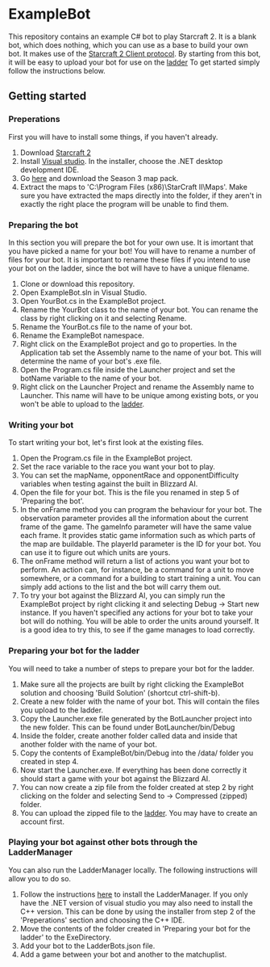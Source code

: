 # ExampleBot
This repository contains an example C# bot to play Starcraft 2. It is a blank bot, which does nothing, which you can use as a base to build your own bot. It makes use of the [Starcraft 2 Client protocol](https://github.com/Blizzard/s2client-proto). By starting from this bot, it will be easy to upload your bot for use on the [ladder](http://sc2ai.net) To get started simply follow the instructions below.

## Getting started
### Preperations
First you will have to install some things, if you haven't already.
1. Download [Starcraft 2](https://starcraft2.com/)
2. Install [Visual studio](https://www.visualstudio.com/downloads/). In the installer, choose the .NET desktop development IDE.
3. Go [here](https://github.com/Blizzard/s2client-proto#downloads) and download the Season 3 map pack.
4. Extract the maps to 'C:\Program Files (x86)\StarCraft II\Maps\'. Make sure you have extracted the maps directly into the folder, if they aren't in exactly the right place the program will be unable to find them.

### Preparing the bot
In this section you will prepare the bot for your own use. It is imortant that you have picked a name for your bot! You will have to rename a number of files for your bot. It is important to rename these files if you intend to use your bot on the ladder, since the bot will have to have a unique filename.

1. Clone or download this repository.
2. Open ExampleBot.sln in Visual Studio.
3. Open YourBot.cs in the ExampleBot project.
4. Rename the YourBot class to the name of your bot. You can rename the class by right clicking on it and selecting Rename.
5. Rename the YourBot.cs file to the name of your bot.
6. Rename the ExampleBot namespace.
7. Right click on the ExampleBot project and go to properties. In the Application tab set the Assembly name to the name of your bot. This will determine the name of your bot's .exe file.
8. Open the Program.cs file inside the Launcher project and set the botName variable to the name of your bot.
9. Right click on the Launcher Project and rename the Assembly name to <YourBot>Launcher. This name will have to be unique among existing bots, or you won't be able to upload to the [ladder](http://sc2ai.net).

### Writing your bot
To start writing your bot, let's first look at the existing files.
1. Open the Program.cs file in the ExampleBot project.
2. Set the race variable to the race you want your bot to play.
3. You can set the mapName, opponentRace and opponentDifficulty variables when testing against the built in Blizzard AI.
4. Open the file for your bot. This is the file you renamed in step 5 of 'Preparing the bot'.
5. In the onFrame method you can program the behaviour for your bot. The observation parameter provides all the information about the current frame of the game. The gameInfo parameter will have the same value each frame. It provides static game information such as which parts of the map are buildable. The playerId parameter is the ID for your bot. You can use it to figure out which units are yours.
6. The onFrame method will return a list of actions you want your bot to perform. An action can, for instance, be a command for a unit to move somewhere, or a command for a building to start training a unit. You can simply add actions to the list and the bot will carry them out.
7. To try your bot against the Blizzard AI, you can simply run the ExampleBot project by right clicking it and selecting Debug -> Start new instance. If you haven't specified any actions for your bot to take your bot will do nothing. You will be able to order the units around yourself. It is a good idea to try this, to see if the game manages to load correctly.

### Preparing your bot for the ladder
You will need to take a number of steps to prepare your bot for the ladder.
1. Make sure all the projects are built by right clicking the ExampleBot solution and choosing 'Build Solution' (shortcut ctrl-shift-b).
2. Create a new folder with the name of your bot. This will contain the files you upload to the ladder.
3. Copy the <YourBot>Launcher.exe file generated by the BotLauncher project into the new folder. This can be found under BotLauncher/bin/Debug
4. Inside the folder, create another folder called data and inside that another folder with the name of your bot.
5. Copy the contents of ExampleBot/bin/Debug into the <YourBot>/data/<YourBot> folder you created in step 4.
6. Now start the <YourBot>Launcher.exe. If everything has been done correctly it should start a game with your bot against the Blizzard AI.
7. You can now create a zip file from the folder created at step 2 by right clicking on the folder and selecting Send to -> Compressed (zipped) folder.
8. You can upload the zipped file to the [ladder](http://sc2ai.net). You may have to create an account first.

### Playing your bot against other bots through the LadderManager
You can also run the LadderManager locally. The following instructions will allow you to do so.
1. Follow the instructions [here](https://github.com/Cryptyc/Sc2LadderServer#developer-install--compile-instructions-windows) to install the LadderManager. If you only have the .NET version of visual studio you may also need to install the C++ version. This can be done by using the installer from step 2 of the 'Preperations' section and choosing the C++ IDE.
2. Move the contents of the folder created in 'Preparing your bot for the ladder' to the ExeDirectory.
3. Add your bot to the LadderBots.json file.
4. Add a game between your bot and another to the matchuplist.

